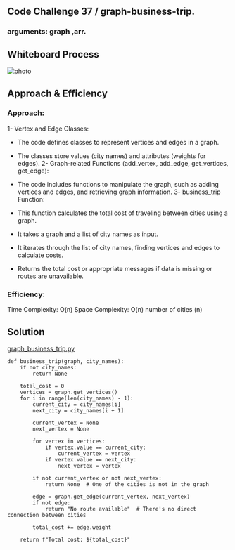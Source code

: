## Code Challenge 37 / graph-business-trip.
### arguments:  graph ,arr.



## Whiteboard Process
![photo](https://user-images.githubusercontent.com/125550572/260582244-85f067e3-0a30-4762-97b9-d6ea5833917d.jpg)
## Approach & Efficiency



### Approach:


1- Vertex and Edge Classes:

 - The code defines classes to represent vertices and edges in a graph.
 - The classes store values (city names) and attributes (weights for edges).
2- Graph-related Functions (add_vertex, add_edge, get_vertices, get_edge):

 - The code includes functions to manipulate the graph, such as adding vertices and edges, and retrieving graph information.
3- business_trip Function:

 - This function calculates the total cost of traveling between cities using a graph.
 - It takes a graph and a list of city names as input.
 - It iterates through the list of city names, finding vertices and edges to calculate costs.
 - Returns the total cost or appropriate messages if data is missing or routes are unavailable.
### Efficiency:

Time Complexity: O(n)
Space Complexity: O(n)
 number of cities (n)
## Solution
[graph_business_trip.py](../graph-business-trip/graph_business_trip/graph_business_trip.py)
```
def business_trip(graph, city_names):
    if not city_names:
        return None

    total_cost = 0
    vertices = graph.get_vertices()
    for i in range(len(city_names) - 1):
        current_city = city_names[i]
        next_city = city_names[i + 1]

        current_vertex = None
        next_vertex = None

        for vertex in vertices:
            if vertex.value == current_city:
                current_vertex = vertex
            if vertex.value == next_city:
                next_vertex = vertex

        if not current_vertex or not next_vertex:
            return None  # One of the cities is not in the graph

        edge = graph.get_edge(current_vertex, next_vertex)
        if not edge:
            return "No route available"  # There's no direct connection between cities

        total_cost += edge.weight

    return f"Total cost: ${total_cost}"
```
